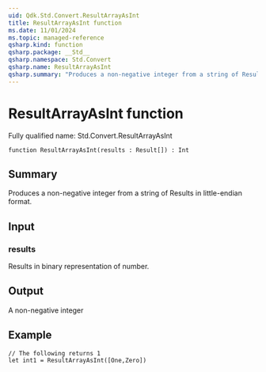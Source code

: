 ```yaml
---
uid: Qdk.Std.Convert.ResultArrayAsInt
title: ResultArrayAsInt function
ms.date: 11/01/2024
ms.topic: managed-reference
qsharp.kind: function
qsharp.package: __Std__
qsharp.namespace: Std.Convert
qsharp.name: ResultArrayAsInt
qsharp.summary: "Produces a non-negative integer from a string of Results in little-endian format."
---
```


# ResultArrayAsInt function

Fully qualified name: Std.Convert.ResultArrayAsInt

```qsharp
function ResultArrayAsInt(results : Result[]) : Int
```

## Summary
Produces a non-negative integer from a string of Results in little-endian format.

## Input
### results
Results in binary representation of number.

## Output
A non-negative integer

## Example
```qsharp
// The following returns 1
let int1 = ResultArrayAsInt([One,Zero])
```

